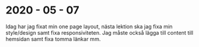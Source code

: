 # 2020 - 05 - 07 
Idag har jag fixat min one page layout, nästa lektion ska jag fixa min style/design samt fixa responsiviteten.
Jag måste också lägga till content till hemsidan samt fixa tomma länkar mm.